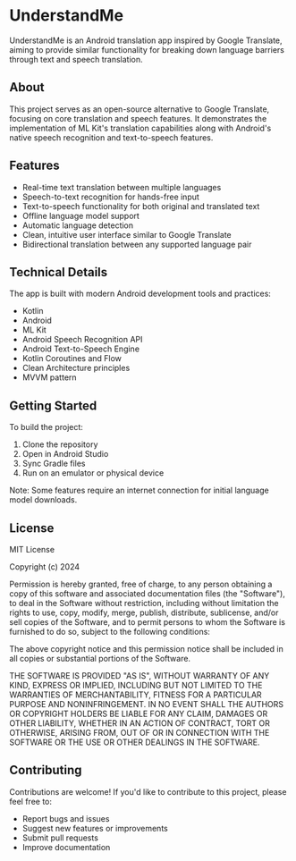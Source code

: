 # UnderstandMe

UnderstandMe is an Android translation app inspired by Google Translate, aiming to provide similar functionality for breaking down language barriers through text and speech translation.

## About

This project serves as an open-source alternative to Google Translate, focusing on core translation and speech features. It demonstrates the implementation of ML Kit's translation capabilities along with Android's native speech recognition and text-to-speech features.

## Features

- Real-time text translation between multiple languages
- Speech-to-text recognition for hands-free input
- Text-to-speech functionality for both original and translated text
- Offline language model support
- Automatic language detection
- Clean, intuitive user interface similar to Google Translate
- Bidirectional translation between any supported language pair

## Technical Details

The app is built with modern Android development tools and practices:

- Kotlin 
- Android
- ML Kit 
- Android Speech Recognition API
- Android Text-to-Speech Engine
- Kotlin Coroutines and Flow
- Clean Architecture principles
- MVVM pattern

## Getting Started

To build the project:

1. Clone the repository
2. Open in Android Studio
3. Sync Gradle files
4. Run on an emulator or physical device

Note: Some features require an internet connection for initial language model downloads.

## License

MIT License

Copyright (c) 2024

Permission is hereby granted, free of charge, to any person obtaining a copy
of this software and associated documentation files (the "Software"), to deal
in the Software without restriction, including without limitation the rights
to use, copy, modify, merge, publish, distribute, sublicense, and/or sell
copies of the Software, and to permit persons to whom the Software is
furnished to do so, subject to the following conditions:

The above copyright notice and this permission notice shall be included in all
copies or substantial portions of the Software.

THE SOFTWARE IS PROVIDED "AS IS", WITHOUT WARRANTY OF ANY KIND, EXPRESS OR
IMPLIED, INCLUDING BUT NOT LIMITED TO THE WARRANTIES OF MERCHANTABILITY,
FITNESS FOR A PARTICULAR PURPOSE AND NONINFRINGEMENT. IN NO EVENT SHALL THE
AUTHORS OR COPYRIGHT HOLDERS BE LIABLE FOR ANY CLAIM, DAMAGES OR OTHER
LIABILITY, WHETHER IN AN ACTION OF CONTRACT, TORT OR OTHERWISE, ARISING FROM,
OUT OF OR IN CONNECTION WITH THE SOFTWARE OR THE USE OR OTHER DEALINGS IN THE
SOFTWARE.

## Contributing

Contributions are welcome! If you'd like to contribute to this project, please feel free to:

- Report bugs and issues
- Suggest new features or improvements
- Submit pull requests
- Improve documentation
